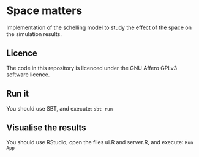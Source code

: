 Space matters
===

Implementation of the schelling model to study the effect of the space on the simulation results.

Licence
-------

The code in this repository is licenced under the GNU Affero GPLv3 software licence. 

Run it
------

You should use SBT, and execute: ```sbt run```

Visualise the results
------

You should use RStudio, open the files ui.R and server.R, and execute: ```Run App```

